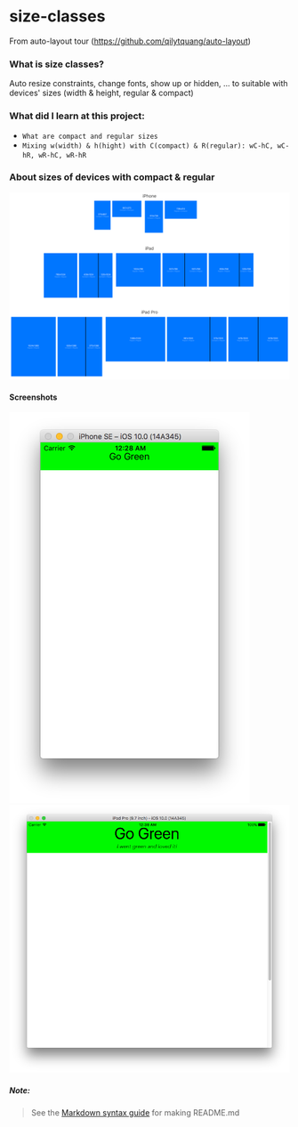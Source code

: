 # size-classes
From auto-layout tour (https://github.com/qilytquang/auto-layout)

### What is size classes?
Auto resize constraints, change fonts, show up or hidden, ... to suitable with devices' sizes (width & height, regular & compact)

### What did I learn at this project:
* `What are compact and regular sizes`
* `Mixing w(width) & h(hight) with C(compact) & R(regular): wC-hC, wC-hR, wR-hC, wR-hR`

### About sizes of devices with compact & regular
[id]: /compact-and-regular.png "compact-and-regular devices"
![compact-and-regular][id]

#### Screenshots
[id1]: /screenshot1.png "Screenshot 1 of SizeMeUp"
[id2]: /screenshot2.png "Screenshot 2 of SizeMeUp"
![Screenshot 1][id1]
![Screenshot 2][id2]

##### Note:
> See the [Markdown syntax guide](https://confluence.atlassian.com/bitbucketserver/markdown-syntax-guide-776639995.html)
> for making README.md
